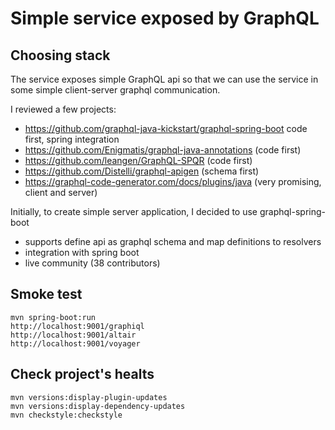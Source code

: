 # Simple service exposed by GraphQL

## Choosing stack

The service exposes simple GraphQL api so that we can use the service in some simple client-server graphql communication.

I reviewed a few projects:

- <https://github.com/graphql-java-kickstart/graphql-spring-boot> code first, spring integration
- <https://github.com/Enigmatis/graphql-java-annotations> (code first)
- <https://github.com/leangen/GraphQL-SPQR> (code first)
- <https://github.com/Distelli/graphql-apigen> (schema first)
- <https://graphql-code-generator.com/docs/plugins/java> (very promising, client and server)

Initially, to create simple server application, I decided to use graphql-spring-boot

- supports define api as graphql schema and map definitions to resolvers
- integration with spring boot
- live community (38 contributors)

## Smoke test

```shell
mvn spring-boot:run
http://localhost:9001/graphiql
http://localhost:9001/altair
http://localhost:9001/voyager
```

## Check project's healts

```shell
mvn versions:display-plugin-updates
mvn versions:display-dependency-updates
mvn checkstyle:checkstyle
```
